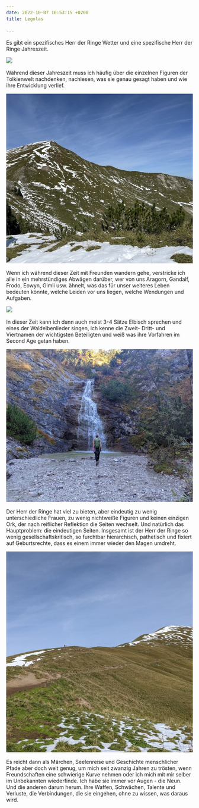 ```yaml
---
date: 2022-10-07 16:53:15 +0200
title: Legolas

---
```

Es gibt ein spezifisches Herr der Ringe Wetter und eine spezifische Herr der Ringe Jahreszeit.

![](/uploads/pxl_20221007_082248131.jpg)

Während dieser Jahreszeit muss ich häufig über die einzelnen Figuren der Tolkienwelt nachdenken, nachlesen, was sie genau gesagt haben und wie ihre Entwicklung verlief.

![](/uploads/signal-2022-09-26-20-07-56-278-4_1.jpg)

Wenn ich während dieser Zeit mit Freunden wandern gehe, verstricke ich alle in ein mehrstündiges Abwägen darüber, wer von uns Aragorn, Gandalf, Frodo, Eowyn, Gimli usw. ähnelt, was das für unser weiteres Leben bedeuten könnte, welche Leiden vor uns liegen, welche Wendungen und Aufgaben.

![](/uploads/pxl_20221007_103901219.jpg)

In dieser Zeit kann ich dann auch meist 3-4 Sätze Elbisch sprechen und eines der Waldelbenlieder singen, ich kenne die Zweit- Dritt- und Viertnamen der wichtigsten Beteiligten und weiß was ihre Vorfahren im Second Age getan haben.

![](/uploads/signal-2022-10-07-17-18-15-745-5_1.jpg)

Der Herr der Ringe hat viel zu bieten, aber eindeutig zu wenig unterschiedliche Frauen, zu wenig nichtweiße Figuren und keinen einzigen Ork, der nach reiflicher Reflektion die Seiten wechselt. Und natürlich das Hauptproblem: die eindeutigen Seiten. Insgesamt ist der Herr der Ringe so wenig gesellschaftskritisch, so furchtbar hierarchisch, pathetisch und fixiert auf Geburtsrechte, dass es einem immer wieder den Magen umdreht.

![](/uploads/signal-2022-09-23-19-29-24-254-3_1.jpg)

Es reicht dann als Märchen, Seelenreise und Geschichte menschlicher Pfade aber doch weit genug, um mich seit zwanzig Jahren zu trösten, wenn Freundschaften eine schwierige Kurve nehmen oder ich mich mit mir selber im Unbekannten wiederfinde. Ich habe sie immer vor Augen - die Neun. Und die anderen darum herum. Ihre Waffen, Schwächen, Talente und Verluste, die Verbindungen, die sie eingehen, ohne zu wissen, was daraus wird.